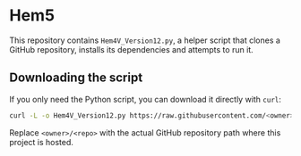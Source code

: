 # Hem5

This repository contains `Hem4V_Version12.py`, a helper script that clones a GitHub repository, installs its dependencies and attempts to run it.

## Downloading the script

If you only need the Python script, you can download it directly with `curl`:

```bash
curl -L -o Hem4V_Version12.py https://raw.githubusercontent.com/<owner>/<repo>/main/Hem4V_Version12.py
```

Replace `<owner>/<repo>` with the actual GitHub repository path where this project is hosted.
